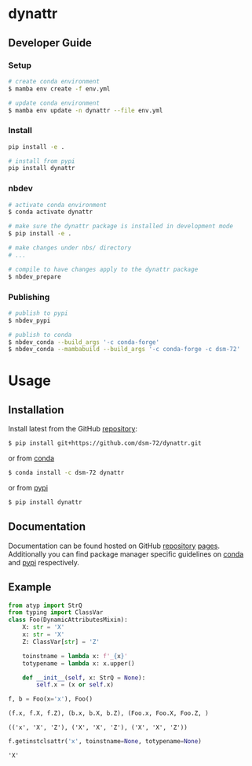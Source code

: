 # dynattr

<!-- WARNING: THIS FILE WAS AUTOGENERATED! DO NOT EDIT! -->

## Developer Guide

### Setup

``` sh
# create conda environment
$ mamba env create -f env.yml

# update conda environment
$ mamba env update -n dynattr --file env.yml
```

### Install

``` sh
pip install -e .

# install from pypi
pip install dynattr
```

### nbdev

``` sh
# activate conda environment
$ conda activate dynattr

# make sure the dynattr package is installed in development mode
$ pip install -e .

# make changes under nbs/ directory
# ...

# compile to have changes apply to the dynattr package
$ nbdev_prepare
```

### Publishing

``` sh
# publish to pypi
$ nbdev_pypi

# publish to conda
$ nbdev_conda --build_args '-c conda-forge'
$ nbdev_conda --mambabuild --build_args '-c conda-forge -c dsm-72'
```

# Usage

## Installation

Install latest from the GitHub
[repository](https://github.com/dsm-72/dynattr):

``` sh
$ pip install git+https://github.com/dsm-72/dynattr.git
```

or from [conda](https://anaconda.org/dsm-72/dynattr)

``` sh
$ conda install -c dsm-72 dynattr
```

or from [pypi](https://pypi.org/project/dynattr/)

``` sh
$ pip install dynattr
```

## Documentation

Documentation can be found hosted on GitHub
[repository](https://github.com/dsm-72/dynattr)
[pages](https://dsm-72.github.io/dynattr/). Additionally you can find
package manager specific guidelines on
[conda](https://anaconda.org/dsm-72/dynattr) and
[pypi](https://pypi.org/project/dynattr/) respectively.

## Example

``` python
from atyp import StrQ
from typing import ClassVar
class Foo(DynamicAttributesMixin):
    X: str = 'X'
    x: str = 'X'
    Z: ClassVar[str] = 'Z'

    toinstname = lambda x: f'_{x}'
    totypename = lambda x: x.upper()

    def __init__(self, x: StrQ = None):
        self.x = (x or self.x)

f, b = Foo(x='x'), Foo()
```

``` python
(f.x, f.X, f.Z), (b.x, b.X, b.Z), (Foo.x, Foo.X, Foo.Z, )
```

    (('x', 'X', 'Z'), ('X', 'X', 'Z'), ('X', 'X', 'Z'))

``` python
f.getinstclsattr('x', toinstname=None, totypename=None)
```

    'X'
